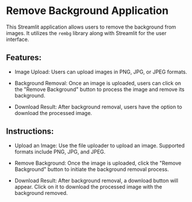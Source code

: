 # Remove Background Application

This Streamlit application allows users to remove the background from images. It utilizes the `rembg` library along with Streamlit for the user interface.

## Features:

- Image Upload: Users can upload images in PNG, JPG, or JPEG formats.
  
- Background Removal: Once an image is uploaded, users can click on the "Remove Background" button to process the image and remove its background.
  
- Download Result: After background removal, users have the option to download the processed image.
  
## Instructions:

- Upload an Image: Use the file uploader to upload an image. Supported formats include PNG, JPG, and JPEG.

- Remove Background: Once the image is uploaded, click the "Remove Background" button to initiate the background removal process.

- Download Result: After background removal, a download button will appear. Click on it to download the processed image with the background removed.
